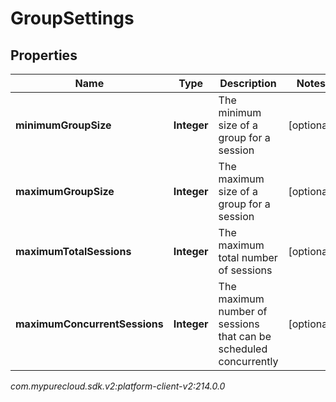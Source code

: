# GroupSettings


## Properties

| Name | Type | Description | Notes |
| ------------ | ------------- | ------------- | ------------- |
| **minimumGroupSize** | **Integer** | The minimum size of a group for a session |  [optional] |
| **maximumGroupSize** | **Integer** | The maximum size of a group for a session |  [optional] |
| **maximumTotalSessions** | **Integer** | The maximum total number of sessions |  [optional] |
| **maximumConcurrentSessions** | **Integer** | The maximum number of sessions that can be scheduled concurrently |  [optional] |




_com.mypurecloud.sdk.v2:platform-client-v2:214.0.0_

